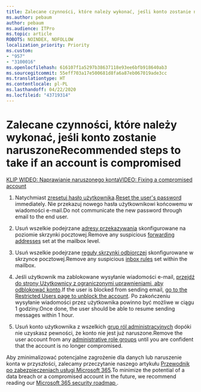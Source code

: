 ```yaml
---
title: Zalecane czynności, które należy wykonać, jeśli konto zostanie naruszone
ms.author: pebaum
author: pebaum
ms.audience: ITPro
ms.topic: article
ROBOTS: NOINDEX, NOFOLLOW
localization_priority: Priority
ms.custom:
- "957"
- "3100016"
ms.openlocfilehash: 616107f1a5297b38637118e93ee6bfb918640ab3
ms.sourcegitcommit: 55eff703a17e500681d8fa6a87eb067019ade3cc
ms.translationtype: HT
ms.contentlocale: pl-PL
ms.lasthandoff: 04/22/2020
ms.locfileid: "43719314"
---
```

# <a name="recommended-steps-to-take-if-an-account-is-compromised"></a><span data-ttu-id="1452d-102">Zalecane czynności, które należy wykonać, jeśli konto zostanie naruszone</span><span class="sxs-lookup"><span data-stu-id="1452d-102">Recommended steps to take if an account is compromised</span></span>

[<span data-ttu-id="1452d-103">KLIP WIDEO: Naprawianie naruszonego konta</span><span class="sxs-lookup"><span data-stu-id="1452d-103">VIDEO: Fixing a compromised account</span></span>](https://www.microsoft.com/videoplayer/embed/RE2jvOb?pid=ocpVideo0-innerdiv-oneplayer&amp;postJsllMsg=true&amp;maskLevel=20&amp;autoplay=true)
  
1. <span data-ttu-id="1452d-104">Natychmiast [zresetuj hasło użytkownika](https://docs.microsoft.com/office365/admin/add-users/reset-passwords).</span><span class="sxs-lookup"><span data-stu-id="1452d-104">[Reset the user's password](https://docs.microsoft.com/office365/admin/add-users/reset-passwords) immediately.</span></span> <span data-ttu-id="1452d-105">Nie przekazuj nowego hasła użytkownikowi końcowemu w wiadomości e-mail.</span><span class="sxs-lookup"><span data-stu-id="1452d-105">Do not communicate the new password through email to the end user.</span></span>

2. <span data-ttu-id="1452d-106">Usuń wszelkie podejrzane [adresy przekazywania](https://docs.microsoft.com/office365/admin/email/configure-email-forwarding) skonfigurowane na poziomie skrzynki pocztowej.</span><span class="sxs-lookup"><span data-stu-id="1452d-106">Remove any suspicious [forwarding addresses](https://docs.microsoft.com/office365/admin/email/configure-email-forwarding) set at the mailbox level.</span></span>

3. <span data-ttu-id="1452d-107">Usuń wszelkie podejrzane [reguły skrzynki odbiorczej](https://support.office.com/article/1433E3A0-7FB0-4999-B536-50E05CB67FED) skonfigurowane w skrzynce pocztowej.</span><span class="sxs-lookup"><span data-stu-id="1452d-107">Remove any suspicious [inbox rules](https://support.office.com/article/1433E3A0-7FB0-4999-B536-50E05CB67FED) set within the mailbox.</span></span>

4. <span data-ttu-id="1452d-108">Jeśli użytkownik ma zablokowane wysyłanie wiadomości e-mail, [przejdź do strony Użytkownicy z ograniczonymi uprawnieniami, aby odblokować konto](https://protection.office.com/?hash=/restrictedusers).</span><span class="sxs-lookup"><span data-stu-id="1452d-108">If the user is blocked from sending email, [go to the Restricted Users page to unblock the account](https://protection.office.com/?hash=/restrictedusers).</span></span> <span data-ttu-id="1452d-109">Po zakończeniu wysyłanie wiadomości przez użytkownika powinno być możliwe w ciągu 1 godziny.</span><span class="sxs-lookup"><span data-stu-id="1452d-109">Once done, the user should be able to resume sending messages within 1 hour.</span></span>

5. <span data-ttu-id="1452d-110">Usuń konto użytkownika z wszelkich [grup ról administracyjnych](https://docs.microsoft.com//office365/admin/add-users/assign-admin-roles) dopóki nie uzyskasz pewności, że konto nie jest już naruszone.</span><span class="sxs-lookup"><span data-stu-id="1452d-110">Remove the user account from any [administrative role groups](https://docs.microsoft.com//office365/admin/add-users/assign-admin-roles) until you are confident that the account is no longer compromised.</span></span>

<span data-ttu-id="1452d-111">Aby zminimalizować potencjalne zagrożenie dla danych lub naruszenie konta w przyszłości, zalecamy przeczytanie naszego artykułu [Przewodnik po zabezpieczeniach usługi Microsoft 365](https://docs.microsoft.com//office365/securitycompliance/security-roadmap).</span><span class="sxs-lookup"><span data-stu-id="1452d-111">To minimize the potential of a data breach or a compromised account in the future, we recommend reading our [Microsoft 365 security roadmap ](https://docs.microsoft.com//office365/securitycompliance/security-roadmap).</span></span>
  